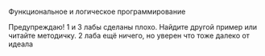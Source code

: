 Функциональное и логическое программирование

Предупреждаю! 1 и 3 лабы сделаны плохо. Найдите другой пример или читайте методичку.
2 лаба ещё ничего, но уверен что тоже далеко от идеала